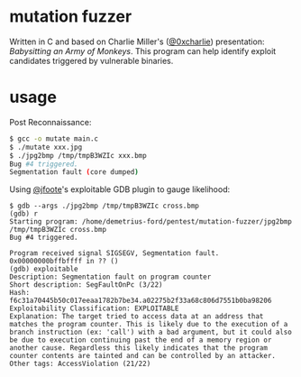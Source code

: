 # mutation fuzzer

Written in C and based on Charlie Miller's ([@0xcharlie](https://twitter.com/0xcharlie)) presentation: *Babysitting an Army of Monkeys*. This program can help identify exploit candidates triggered by vulnerable binaries.

# usage

Post Reconnaissance:

```bash
$ gcc -o mutate main.c
$ ./mutate xxx.jpg
$ ./jpg2bmp /tmp/tmpB3WZIc xxx.bmp
Bug #4 triggered.
Segmentation fault (core dumped)
```

Using [@jfoote](https://github.com/jfoote/)'s exploitable GDB plugin to gauge likelihood:

```gdb
$ gdb --args ./jpg2bmp /tmp/tmpB3WZIc cross.bmp
(gdb) r
Starting program: /home/demetrius-ford/pentest/mutation-fuzzer/jpg2bmp /tmp/tmpB3WZIc cross.bmp
Bug #4 triggered.

Program received signal SIGSEGV, Segmentation fault.
0x00000000bffbffff in ?? ()
(gdb) exploitable
Description: Segmentation fault on program counter
Short description: SegFaultOnPc (3/22)
Hash: f6c31a70445b50c017eeaa1782b7be34.a02275b2f33a68c806d7551b0ba98206
Exploitability Classification: EXPLOITABLE
Explanation: The target tried to access data at an address that matches the program counter. This is likely due to the execution of a branch instruction (ex: 'call') with a bad argument, but it could also be due to execution continuing past the end of a memory region or another cause. Regardless this likely indicates that the program counter contents are tainted and can be controlled by an attacker.
Other tags: AccessViolation (21/22)
```
